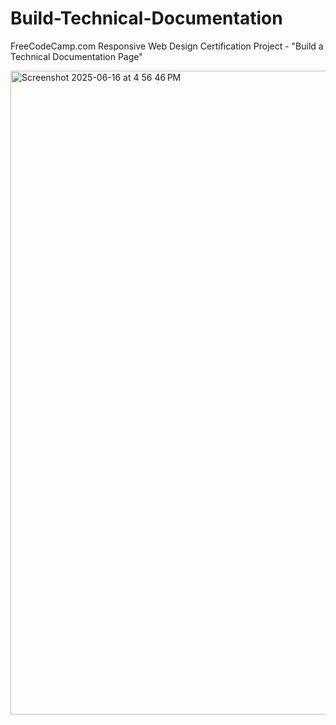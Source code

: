 # Build-Technical-Documentation 
FreeCodeCamp.com Responsive Web Design Certification Project - "Build a Technical Documentation Page"

<img width="1030" alt="Screenshot 2025-06-16 at 4 56 46 PM" src="https://github.com/user-attachments/assets/b0855962-852d-4840-8b98-52d61d2aa4ba" />
